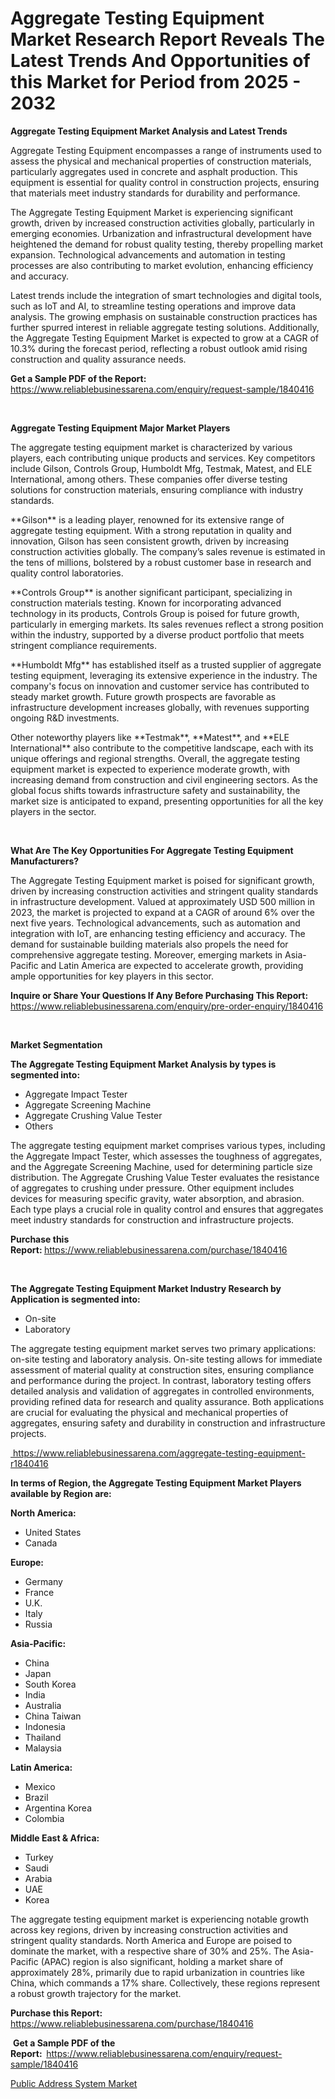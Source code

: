 <p><h1>Aggregate Testing Equipment Market Research Report Reveals The Latest Trends And Opportunities of this Market for Period from 2025 - 2032</h1></p><p><strong>Aggregate Testing Equipment Market Analysis and Latest Trends</strong></p>
<p><p>Aggregate Testing Equipment encompasses a range of instruments used to assess the physical and mechanical properties of construction materials, particularly aggregates used in concrete and asphalt production. This equipment is essential for quality control in construction projects, ensuring that materials meet industry standards for durability and performance.</p><p>The Aggregate Testing Equipment Market is experiencing significant growth, driven by increased construction activities globally, particularly in emerging economies. Urbanization and infrastructural development have heightened the demand for robust quality testing, thereby propelling market expansion. Technological advancements and automation in testing processes are also contributing to market evolution, enhancing efficiency and accuracy.</p><p>Latest trends include the integration of smart technologies and digital tools, such as IoT and AI, to streamline testing operations and improve data analysis. The growing emphasis on sustainable construction practices has further spurred interest in reliable aggregate testing solutions. Additionally, the Aggregate Testing Equipment Market is expected to grow at a CAGR of 10.3% during the forecast period, reflecting a robust outlook amid rising construction and quality assurance needs.</p></p>
<p><strong>Get a Sample PDF of the Report:&nbsp;</strong> <a href="https://www.reliablebusinessarena.com/enquiry/request-sample/1840416?utm_campaign=2527&utm_medium=2&utm_source=Github&utm_content=ia&utm_term=11042025&utm_id=aggregate-testing-equipment">https://www.reliablebusinessarena.com/enquiry/request-sample/1840416</a></p>
<p>&nbsp;</p>
<p><strong>Aggregate Testing Equipment Major Market Players</strong></p>
<p><p>The aggregate testing equipment market is characterized by various players, each contributing unique products and services. Key competitors include Gilson, Controls Group, Humboldt Mfg, Testmak, Matest, and ELE International, among others. These companies offer diverse testing solutions for construction materials, ensuring compliance with industry standards.</p><p>**Gilson** is a leading player, renowned for its extensive range of aggregate testing equipment. With a strong reputation in quality and innovation, Gilson has seen consistent growth, driven by increasing construction activities globally. The company’s sales revenue is estimated in the tens of millions, bolstered by a robust customer base in research and quality control laboratories.</p><p>**Controls Group** is another significant participant, specializing in construction materials testing. Known for incorporating advanced technology in its products, Controls Group is poised for future growth, particularly in emerging markets. Its sales revenues reflect a strong position within the industry, supported by a diverse product portfolio that meets stringent compliance requirements.</p><p>**Humboldt Mfg** has established itself as a trusted supplier of aggregate testing equipment, leveraging its extensive experience in the industry. The company's focus on innovation and customer service has contributed to steady market growth. Future growth prospects are favorable as infrastructure development increases globally, with revenues supporting ongoing R&D investments.</p><p>Other noteworthy players like **Testmak**, **Matest**, and **ELE International** also contribute to the competitive landscape, each with its unique offerings and regional strengths. Overall, the aggregate testing equipment market is expected to experience moderate growth, with increasing demand from construction and civil engineering sectors. As the global focus shifts towards infrastructure safety and sustainability, the market size is anticipated to expand, presenting opportunities for all the key players in the sector.</p></p>
<p>&nbsp;</p>
<p><strong>What Are The Key Opportunities For Aggregate Testing Equipment Manufacturers?</strong></p>
<p><p>The Aggregate Testing Equipment market is poised for significant growth, driven by increasing construction activities and stringent quality standards in infrastructure development. Valued at approximately USD 500 million in 2023, the market is projected to expand at a CAGR of around 6% over the next five years. Technological advancements, such as automation and integration with IoT, are enhancing testing efficiency and accuracy. The demand for sustainable building materials also propels the need for comprehensive aggregate testing. Moreover, emerging markets in Asia-Pacific and Latin America are expected to accelerate growth, providing ample opportunities for key players in this sector.</p></p>
<p><strong>Inquire or Share Your Questions If Any Before Purchasing This Report:</strong> <a href="https://www.reliablebusinessarena.com/enquiry/pre-order-enquiry/1840416?utm_campaign=2527&utm_medium=2&utm_source=Github&utm_content=ia&utm_term=11042025&utm_id=aggregate-testing-equipment">https://www.reliablebusinessarena.com/enquiry/pre-order-enquiry/1840416</a></p>
<p>&nbsp;</p>
<p><strong>Market Segmentation</strong></p>
<p><strong>The Aggregate Testing Equipment Market Analysis by types is segmented into:</strong></p>
<p><ul><li>Aggregate Impact Tester</li><li>Aggregate Screening Machine</li><li>Aggregate Crushing Value Tester</li><li>Others</li></ul></p>
<p><p>The aggregate testing equipment market comprises various types, including the Aggregate Impact Tester, which assesses the toughness of aggregates, and the Aggregate Screening Machine, used for determining particle size distribution. The Aggregate Crushing Value Tester evaluates the resistance of aggregates to crushing under pressure. Other equipment includes devices for measuring specific gravity, water absorption, and abrasion. Each type plays a crucial role in quality control and ensures that aggregates meet industry standards for construction and infrastructure projects.</p></p>
<p><strong>Purchase this Report:&nbsp;</strong><a href="https://www.reliablebusinessarena.com/purchase/1840416?utm_campaign=2527&utm_medium=2&utm_source=Github&utm_content=ia&utm_term=11042025&utm_id=aggregate-testing-equipment">https://www.reliablebusinessarena.com/purchase/1840416</a></p>
<p>&nbsp;</p>
<p><strong>The Aggregate Testing Equipment Market Industry Research by Application is segmented into:</strong></p>
<p><ul><li>On-site</li><li>Laboratory</li></ul></p>
<p><p>The aggregate testing equipment market serves two primary applications: on-site testing and laboratory analysis. On-site testing allows for immediate assessment of material quality at construction sites, ensuring compliance and performance during the project. In contrast, laboratory testing offers detailed analysis and validation of aggregates in controlled environments, providing refined data for research and quality assurance. Both applications are crucial for evaluating the physical and mechanical properties of aggregates, ensuring safety and durability in construction and infrastructure projects.</p></p>
<p><a href="https://www.reliablebusinessarena.com/aggregate-testing-equipment-r1840416?utm_campaign=2527&utm_medium=2&utm_source=Github&utm_content=ia&utm_term=11042025&utm_id=aggregate-testing-equipment">&nbsp;https://www.reliablebusinessarena.com/aggregate-testing-equipment-r1840416</a></p>
<p><strong>In terms of Region, the Aggregate Testing Equipment Market Players available by Region are:</strong></p>
<p>
    <p> <strong> North America: </strong>
        <ul>
            <li>United States</li>
            <li>Canada</li>
        </ul>
        </p> 
    <p> <strong> Europe: </strong>
        <ul>
            <li>Germany</li>
            <li>France</li>
            <li>U.K.</li>
            <li>Italy</li>
            <li>Russia</li>
        </ul>
        </p> 
    <p> <strong> Asia-Pacific: </strong>
        <ul>
            <li>China</li>
            <li>Japan</li>
            <li>South Korea</li>
            <li>India</li>
            <li>Australia</li>
            <li>China Taiwan</li>
            <li>Indonesia</li>
            <li>Thailand</li>
            <li>Malaysia</li>
        </ul>
        </p> 
    <p> <strong> Latin America: </strong>
        <ul>
            <li>Mexico</li>
            <li>Brazil</li>
            <li>Argentina Korea</li>
            <li>Colombia</li>
        </ul>
        </p> 
    <p> <strong> Middle East & Africa: </strong>
        <ul>
            <li>Turkey</li>
            <li>Saudi</li>
            <li>Arabia</li>
            <li>UAE</li>
            <li>Korea</li>
        </ul>
    </p>
    </p>
<p><p>The aggregate testing equipment market is experiencing notable growth across key regions, driven by increasing construction activities and stringent quality standards. North America and Europe are poised to dominate the market, with a respective share of 30% and 25%. The Asia-Pacific (APAC) region is also significant, holding a market share of approximately 28%, primarily due to rapid urbanization in countries like China, which commands a 17% share. Collectively, these regions represent a robust growth trajectory for the market.</p></p>
<p><strong>Purchase this Report: </strong><a href="https://www.reliablebusinessarena.com/purchase/1840416?utm_campaign=2527&utm_medium=2&utm_source=Github&utm_content=ia&utm_term=11042025&utm_id=aggregate-testing-equipment">https://www.reliablebusinessarena.com/purchase/1840416</a></p>
<p>&nbsp;<strong>Get a Sample PDF of the Report:&nbsp;&nbsp;</strong><a href="https://www.reliablebusinessarena.com/enquiry/request-sample/1840416?utm_campaign=2527&utm_medium=2&utm_source=Github&utm_content=ia&utm_term=11042025&utm_id=aggregate-testing-equipment">https://www.reliablebusinessarena.com/enquiry/request-sample/1840416</a></p>
<p><strong></strong></p>
<p><p><a href="https://github.com/boitafbg/Market-Research-Report-List-1/blob/main/public-address-system-market.md?utm_campaign=2527&utm_medium=2&utm_source=Github&utm_content=ia&utm_term=11042025&utm_id=aggregate-testing-equipment">Public Address System Market</a></p></p>